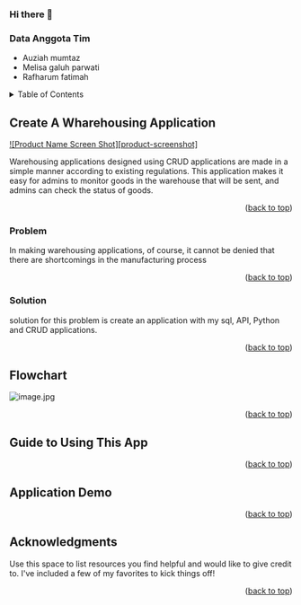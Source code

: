 ### Hi there 👋 
### Data Anggota Tim 
* Auziah mumtaz
* Melisa galuh parwati
* Rafharum fatimah

<!--
**Mel12isa00/Mel12isa00** is a ✨ _special_ ✨ repository because its `README.md` (this file) appears on your GitHub profile.


<!-- TABLE OF CONTENTS -->
<details>
  <summary>Table of Contents</summary>
  <ol>
    <li>
      <a href="#about-the-project">About The Project</a>
      <ul>
        <li><a href="#built-with">Built With</a></li>
      </ul>
    </li>
    <li>
      <a href="#getting-started">Getting Started</a></li>
    </li>
    <li><a href="#create a wharehousing application">Create  a Wharehousing Application</a></li>
    <li><a href="#problem">Problem</a></li>
    <li><a href="#solution">Solution</a></li>
    <li><a href="#flowchart">Flowchart</a></li>
    <li><a href="#guide to using this app">Guide to using this app</a></li>
    <li><a href="#application Demo">Application Demo</a></li>
    <li><a href="#acknowledgments">Acknowledgments</a></li>
  </ol>
</details>



<!-- CREATE A WHAREHOUSING APPLICATION -->
## Create A Wharehousing Application

[![Product Name Screen Shot][product-screenshot]](https://example.com)

Warehousing applications designed using CRUD applications are made in a simple manner according to existing regulations. This application makes it easy for admins to monitor goods in the warehouse that will be sent, and admins can check the status of goods.


<p align="right">(<a href="#top">back to top</a>)</p>



### Problem 

In making warehousing applications, of course, it cannot be denied that there are shortcomings in the manufacturing process

<p align="right">(<a href="#top">back to top</a>)</p>

### Solution

solution for this problem is create an application with my sql, API, Python and CRUD applications. 

<p align="right">(<a href="#top">back to top</a>)</p>


<!-- FLOWCHART -->
## Flowchart

![image.jpg]( {https://drive.google.com/file/d/1--5kiUDnhFbfpyT_0bZZLKsUmuoOX7mB/view?usp=drivesdk} )



<p align="right">(<a href="#top">back to top</a>)</p>



<!-- GUIDE TO USING THIS APP -->
## Guide to Using This App


<p align="right">(<a href="#top">back to top</a>)</p>



<!-- APPLICATION DEMO -->
## Application Demo



<p align="right">(<a href="#top">back to top</a>)</p>



<!-- ACKNOWLEDGMENTS -->
## Acknowledgments

Use this space to list resources you find helpful and would like to give credit to. I've included a few of my favorites to kick things off!



<p align="right">(<a href="#top">back to top</a>)</p>
